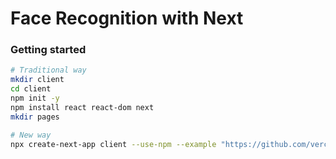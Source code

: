 # Face Recognition with Next

### Getting started

```sh
# Traditional way
mkdir client
cd client
npm init -y
npm install react react-dom next
mkdir pages

# New way
npx create-next-app client --use-npm --example "https://github.com/vercel/next-learn-starter/tree/master/learn-starter"
```